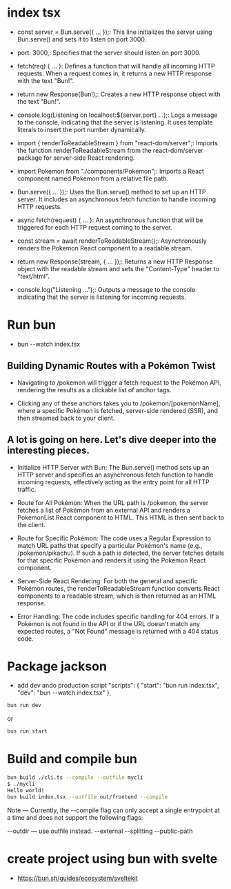 # index tsx

- const server = Bun.serve({ ... });: This line initializes the server using Bun.serve() and sets it to listen on port 3000.

- port: 3000,: Specifies that the server should listen on port 3000.

- fetch(req) { ... }: Defines a function that will handle all incoming HTTP requests. When a request comes in, it returns a new HTTP response with the text "Bun!".

- return new Response(Bun!);: Creates a new HTTP response object with the text "Bun!".

- console.log(Listening on localhost:${server.port} ...);: Logs a message to the console, indicating that the server is listening. It uses template literals to insert the port number dynamically.

- import { renderToReadableStream } from "react-dom/server";: Imports the function renderToReadableStream from the react-dom/server package for server-side React rendering.

- import Pokemon from "./components/Pokemon";: Imports a React component named Pokemon from a relative file path.

- Bun.serve({ ... });: Uses the Bun.serve() method to set up an HTTP server. It includes an asynchronous fetch function to handle incoming HTTP requests.

- async fetch(request) { ... }: An asynchronous function that will be triggered for each HTTP request coming to the server.

- const stream = await renderToReadableStream(<Pokemon />);: Asynchronously renders the Pokemon React component to a readable stream.

- return new Response(stream, { ... });: Returns a new HTTP Response object with the readable stream and sets the "Content-Type" header to "text/html".

- console.log("Listening ...");: Outputs a message to the console indicating that the server is listening for incoming requests.
# Run bun 
- bun --watch index.tsx

## Building Dynamic Routes with a Pokémon Twist

- Navigating to /pokemon will trigger a fetch request to the Pokémon API, rendering the results as a clickable list of anchor tags.

- Clicking any of these anchors takes you to /pokemon/[pokemonName], where a specific Pokémon is fetched, server-side rendered (SSR), and then streamed back to your client.

## A lot is going on here. Let's dive deeper into the interesting pieces.

- Initialize HTTP Server with Bun: The Bun.serve() method sets up an HTTP server and specifies an asynchronous fetch function to handle incoming requests, effectively acting as the entry point for all HTTP traffic.

- Route for All Pokémon: When the URL path is /pokemon, the server fetches a list of Pokémon from an external API and renders a PokemonList React component to HTML. This HTML is then sent back to the client.

- Route for Specific Pokémon: The code uses a Regular Expression to match URL paths that specify a particular Pokémon's name (e.g., /pokemon/pikachu). If such a path is detected, the server fetches details for that specific Pokémon and renders it using the Pokemon React component.

- Server-Side React Rendering: For both the general and specific Pokémon routes, the renderToReadableStream function converts React components to a readable stream, which is then returned as an HTML response.

- Error Handling: The code includes specific handling for 404 errors. If a Pokémon is not found in the API or if the URL doesn't match any expected routes, a "Not Found" message is returned with a 404 status code.

# Package jackson

- add dev ando production script
"scripts": {
    "start": "bun run index.tsx",
    "dev": "bun --watch index.tsx"
},
```sh
bun run dev
```
or
```sh
bun run start
```

# Build and compile bun 
```sh
bun build ./cli.ts --compile --outfile mycli
$ ./mycli
Hello world!
bun build index.tsx --outfile out/frontend --compile
```

Note — Currently, the --compile flag can only accept a single entrypoint at a time and does not support the following flags:

--outdir — use outfile instead.
--external
--splitting
--public-path

# create project using bun with svelte

- https://bun.sh/guides/ecosystem/sveltekit
